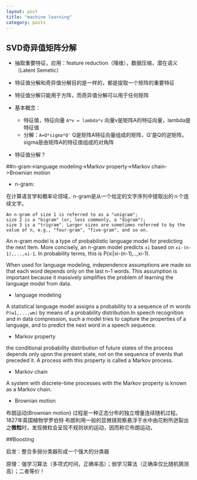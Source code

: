 ```yaml
---
layout: post
title: "machine learning"
category: posts
---
```


## SVD奇异值矩阵分解

* 抽取重要特征，应用：feature reduction（降维），数据压缩，潜在语义（Latent Semetic）
* 特征值分解和奇异值分解目的是一样的，都是提取一个矩阵的重要特征
* 特征值分解只能用于方阵，而奇异值分解可以用于任何矩阵
* 基本概念：
    * 特征值，特征向量 `A*v = lambda*v` 向量v是矩阵A的特征向量，lambda是特征值
    * 分解：`A=Q*sigma*Q'` Q是矩阵A特征向量组成的矩阵，Q'是Q的逆矩阵，sigma是由矩阵A的特征值组成的对角阵




* 特征值分解？

##n-gram->language modeling->Markov property->Markov chain->Brownian motion

* n-gram:

在计算语言学和概率论领域，n-gram是从一个给定的文字序列中提取出的ｎ个连续文字。
    
    An n-gram of size 1 is referred to as a "unigram"; 
    size 2 is a "bigram" (or, less commonly, a "digram"); 
    size 3 is a "trigram". Larger sizes are sometimes referred to by the value of n, e.g., "four-gram", "five-gram", and so on.

An n-gram model is a type of probabilistic language model for predicting the next item. More concisely, an n-gram model predicts `xi` based on `xi-(n-1),...,xi-1`. In probability terms, this is P(xi|xi-(n-1),..,xi-1). 

When used for language modeling, independence assumptions are made so that each word depends only on the last n-1 words. This assumption is important because it massively simplifies the problem of learning the language model from data. 

* language modeling

A statistical language model assigns a probability to a sequence of m words `P(w1,...,wm)` by means of a probability distribution.In speech recognition and in data compression, such a model tries to capture the properties of a language, and to predict the next word in a speech sequence.

* Markov property

the conditional probability distribution of future states of the process depends only upon the present state, not on the sequence of events that preceded it. A process with this property is called a Markov process.  

* Markov chain

A system with discrete-time processes with the Markov property is known as a Markov chain.

* Brownian motion

布朗运动(Brownian motion) 过程是一种正态分布的独立增量连续随机过程。1827年英国植物学罗伯特·布朗利用一般的显微镜观察悬浮于水中由花粉所迸裂出之**微粒**时，发现微粒会呈现不规则状的运动，因而称它布朗运动。



##Boosting

启发：整合多弱分类器形成一个强大的分类器

原理：强学习算法（多项式时间，正确率高）；弱学习算法（正确率仅比随机猜测高）；二者等价！

